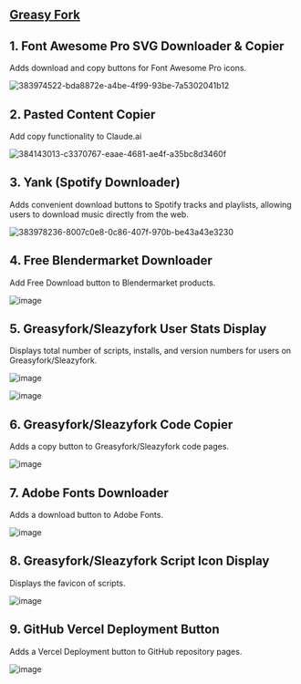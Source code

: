 ## [Greasy Fork](https://greasyfork.org/en/users/1376410-afkarxyz)

## 1. Font Awesome Pro SVG Downloader & Copier
Adds download and copy buttons for Font Awesome Pro icons.

![383974522-bda8872e-a4be-4f99-93be-7a5302041b12](https://github.com/user-attachments/assets/eea72d70-4d42-4451-a131-41238295c7c7)

## 2. Pasted Content Copier
Add copy functionality to Claude.ai

![384143013-c3370767-eaae-4681-ae4f-a35bc8d3460f](https://github.com/user-attachments/assets/34722d99-7a62-43c6-af7b-515b958fa88b)

## 3. Yank (Spotify Downloader)
Adds convenient download buttons to Spotify tracks and playlists, allowing users to download music directly from the web.

![383978236-8007c0e8-0c86-407f-970b-be43a43e3230](https://github.com/user-attachments/assets/9e97b1a2-a95e-40a5-8404-cb9351e76f0a)

## 4. Free Blendermarket Downloader
Add Free Download button to Blendermarket products.

![image](https://github.com/user-attachments/assets/412416f8-d755-4a9a-9e27-11e9b873eac9)

## 5. Greasyfork/Sleazyfork User Stats Display
Displays total number of scripts, installs, and version numbers for users on Greasyfork/Sleazyfork.

![image](https://github.com/user-attachments/assets/36130407-520e-4199-85b9-037fe9de0960)

![image](https://github.com/user-attachments/assets/648d553f-3170-4a75-bed3-80b12d36aea3)

## 6. Greasyfork/Sleazyfork Code Copier
Adds a copy button to Greasyfork/Sleazyfork code pages.

![image](https://github.com/user-attachments/assets/ac37de62-4497-4a9c-be05-e5b6a078b44b)

## 7. Adobe Fonts Downloader
Adds a download button to Adobe Fonts.

![image](https://github.com/user-attachments/assets/77628e8a-37fa-4a66-b0e7-cb4e7414efcd)

## 8. Greasyfork/Sleazyfork Script Icon Display
Displays the favicon of scripts.

![image](https://github.com/user-attachments/assets/a31e61b5-a249-4dc6-94a0-fe7dc64efe79)

## 9. GitHub Vercel Deployment Button
Adds a Vercel Deployment button to GitHub repository pages.

![image](https://github.com/user-attachments/assets/2932c917-8610-432a-9c93-4e9050353916)

